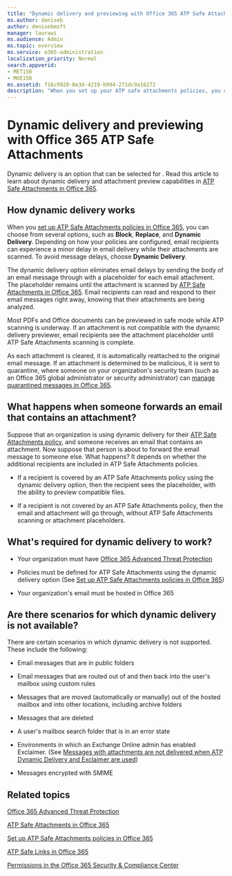```yaml
---
title: "Dynamic delivery and previewing with Office 365 ATP Safe Attachments"
ms.author: deniseb
author: denisebmsft
manager: laurawi
ms.audience: Admin
ms.topic: overview
ms.service: o365-administration
localization_priority: Normal
search.appverid:
- MET150
- MOE150
ms.assetid: f16c9928-8e3d-4219-b994-271dc9a16272
description: "When you set up your ATP safe attachments policies, you choose Dynamic Delivery to avoid message delays and enable people to preview attachments that are being scanned."
---
```


# Dynamic delivery and previewing with Office 365 ATP Safe Attachments

Dynamic delivery is an option that can be selected for . Read this article to learn about dynamic delivery and attachment preview capabilities in [ATP Safe Attachments in Office 365](atp-safe-attachments.md).
  
## How dynamic delivery works

When you [set up ATP Safe Attachments policies in Office 365](set-up-atp-safe-attachments-policies.md), you can choose from several options, such as **Block**, **Replace**, and **Dynamic Delivery**. Depending on how your policies are configured, email recipients can experience a minor delay in email delivery while their attachments are scanned. To avoid message delays, choose **Dynamic Delivery**.
  
The dynamic delivery option eliminates email delays by sending the body of an email message through with a placeholder for each email attachment. The placeholder remains until the attachment is scanned by [ATP Safe Attachments in Office 365](atp-safe-attachments.md). Email recipients can read and respond to their email messages right away, knowing that their attachments are being analyzed.
  
Most PDFs and Office documents can be previewed in safe mode while ATP scanning is underway. If an attachment is not compatible with the dynamic delivery previewer, email recipients see the attachment placeholder until ATP Safe Attachments scanning is complete.
  
As each attachment is cleared, it is automatically reattached to the original email message. If an attachment is determined to be malicious, it is sent to quarantine, where someone on your organization's security team (such as an Office 365 global administrator or security administrator) can [manage quarantined messages in Office 365](manage-quarantined-messages-and-files.md).
  
## What happens when someone forwards an email that contains an attachment?

Suppose that an organization is using dynamic delivery for their [ATP Safe Attachments policy](set-up-atp-safe-attachments-policies.md), and someone receives an email that contains an attachment. Now suppose that person is about to forward the email message to someone else. What happens? It depends on whether the additional recipients are included in ATP Safe Attachments policies.
  
- If a recipient is covered by an ATP Safe Attachments policy using the dynamic delivery option, then the recipient sees the placeholder, with the ability to preview compatible files.
    
- If a recipient is not covered by an ATP Safe Attachments policy, then the email and attachment will go through, without ATP Safe Attachments scanning or attachment placeholders.
    
## What's required for dynamic delivery to work?

- Your organization must have [Office 365 Advanced Threat Protection](office-365-atp.md)
    
- Policies must be defined for ATP Safe Attachments using the dynamic delivery option (See [Set up ATP Safe Attachments policies in Office 365](set-up-atp-safe-attachments-policies.md))
    
- Your organization's email must be hosted in Office 365
    
## Are there scenarios for which dynamic delivery is not available?

There are certain scenarios in which dynamic delivery is not supported. These include the following:
  
- Email messages that are in public folders
    
- Email messages that are routed out of and then back into the user's mailbox using custom rules
    
- Messages that are moved (automatically or manually) out of the hosted mailbox and into other locations, including archive folders
    
- Messages that are deleted
    
- A user's mailbox search folder that is in an error state
    
- Environments in which an Exchange Online admin has enabled Exclaimer. (See [Messages with attachments are not delivered when ATP Dynamic Delivery and Exclaimer are used](https://support.microsoft.com/help/4014438/messages-with-attachments-are-not-delivered-when-atp-dynamic-delivery))

- Messages encrypted with SMIME
    
## Related topics

[Office 365 Advanced Threat Protection](office-365-atp.md)
  
[ATP Safe Attachments in Office 365](atp-safe-attachments.md)
  
[Set up ATP Safe Attachments policies in Office 365](set-up-atp-safe-attachments-policies.md)
  
[ATP Safe Links in Office 365](atp-safe-links.md)

[Permissions in the Office 365 Security &amp; Compliance Center](permissions-in-the-security-and-compliance-center.md)
  

